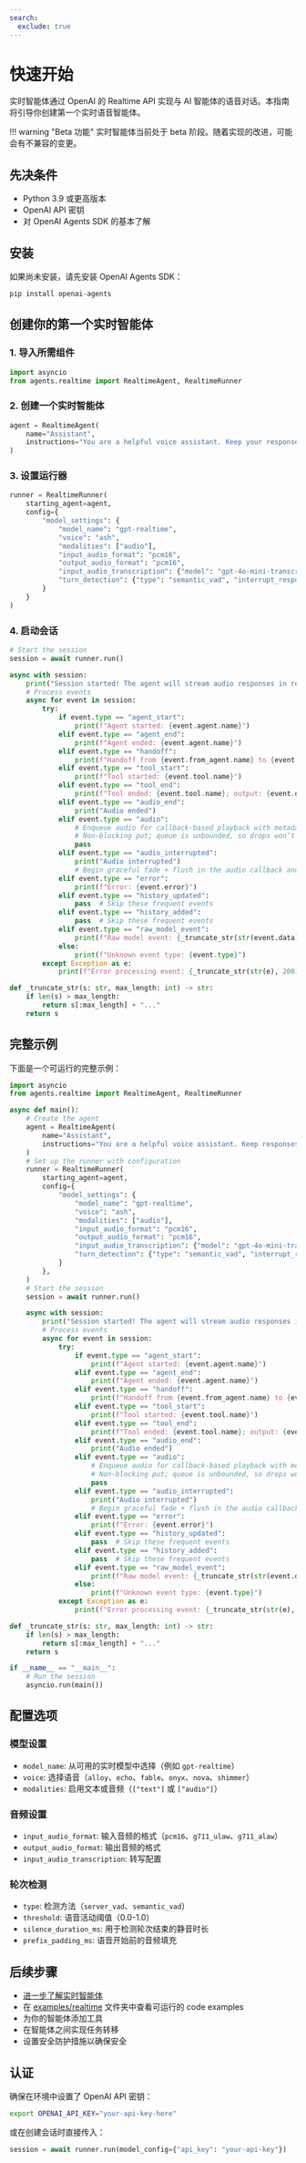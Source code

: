 ```yaml
---
search:
  exclude: true
---
```

# 快速开始

实时智能体通过 OpenAI 的 Realtime API 实现与 AI 智能体的语音对话。本指南将引导你创建第一个实时语音智能体。

!!! warning "Beta 功能"
实时智能体当前处于 beta 阶段。随着实现的改进，可能会有不兼容的变更。

## 先决条件

- Python 3.9 或更高版本
- OpenAI API 密钥
- 对 OpenAI Agents SDK 的基本了解

## 安装

如果尚未安装，请先安装 OpenAI Agents SDK：

```bash
pip install openai-agents
```

## 创建你的第一个实时智能体

### 1. 导入所需组件

```python
import asyncio
from agents.realtime import RealtimeAgent, RealtimeRunner
```

### 2. 创建一个实时智能体

```python
agent = RealtimeAgent(
    name="Assistant",
    instructions="You are a helpful voice assistant. Keep your responses conversational and friendly.",
)
```

### 3. 设置运行器

```python
runner = RealtimeRunner(
    starting_agent=agent,
    config={
        "model_settings": {
            "model_name": "gpt-realtime",
            "voice": "ash",
            "modalities": ["audio"],
            "input_audio_format": "pcm16",
            "output_audio_format": "pcm16",
            "input_audio_transcription": {"model": "gpt-4o-mini-transcribe"},
            "turn_detection": {"type": "semantic_vad", "interrupt_response": True},
        }
    }
)
```

### 4. 启动会话

```python
# Start the session
session = await runner.run()

async with session:
    print("Session started! The agent will stream audio responses in real-time.")
    # Process events
    async for event in session:
        try:
            if event.type == "agent_start":
                print(f"Agent started: {event.agent.name}")
            elif event.type == "agent_end":
                print(f"Agent ended: {event.agent.name}")
            elif event.type == "handoff":
                print(f"Handoff from {event.from_agent.name} to {event.to_agent.name}")
            elif event.type == "tool_start":
                print(f"Tool started: {event.tool.name}")
            elif event.type == "tool_end":
                print(f"Tool ended: {event.tool.name}; output: {event.output}")
            elif event.type == "audio_end":
                print("Audio ended")
            elif event.type == "audio":
                # Enqueue audio for callback-based playback with metadata
                # Non-blocking put; queue is unbounded, so drops won’t occur.
                pass
            elif event.type == "audio_interrupted":
                print("Audio interrupted")
                # Begin graceful fade + flush in the audio callback and rebuild jitter buffer.
            elif event.type == "error":
                print(f"Error: {event.error}")
            elif event.type == "history_updated":
                pass  # Skip these frequent events
            elif event.type == "history_added":
                pass  # Skip these frequent events
            elif event.type == "raw_model_event":
                print(f"Raw model event: {_truncate_str(str(event.data), 200)}")
            else:
                print(f"Unknown event type: {event.type}")
        except Exception as e:
            print(f"Error processing event: {_truncate_str(str(e), 200)}")

def _truncate_str(s: str, max_length: int) -> str:
    if len(s) > max_length:
        return s[:max_length] + "..."
    return s
```

## 完整示例

下面是一个可运行的完整示例：

```python
import asyncio
from agents.realtime import RealtimeAgent, RealtimeRunner

async def main():
    # Create the agent
    agent = RealtimeAgent(
        name="Assistant",
        instructions="You are a helpful voice assistant. Keep responses brief and conversational.",
    )
    # Set up the runner with configuration
    runner = RealtimeRunner(
        starting_agent=agent,
        config={
            "model_settings": {
                "model_name": "gpt-realtime",
                "voice": "ash",
                "modalities": ["audio"],
                "input_audio_format": "pcm16",
                "output_audio_format": "pcm16",
                "input_audio_transcription": {"model": "gpt-4o-mini-transcribe"},
                "turn_detection": {"type": "semantic_vad", "interrupt_response": True},
            }
        },
    )
    # Start the session
    session = await runner.run()

    async with session:
        print("Session started! The agent will stream audio responses in real-time.")
        # Process events
        async for event in session:
            try:
                if event.type == "agent_start":
                    print(f"Agent started: {event.agent.name}")
                elif event.type == "agent_end":
                    print(f"Agent ended: {event.agent.name}")
                elif event.type == "handoff":
                    print(f"Handoff from {event.from_agent.name} to {event.to_agent.name}")
                elif event.type == "tool_start":
                    print(f"Tool started: {event.tool.name}")
                elif event.type == "tool_end":
                    print(f"Tool ended: {event.tool.name}; output: {event.output}")
                elif event.type == "audio_end":
                    print("Audio ended")
                elif event.type == "audio":
                    # Enqueue audio for callback-based playback with metadata
                    # Non-blocking put; queue is unbounded, so drops won’t occur.
                    pass
                elif event.type == "audio_interrupted":
                    print("Audio interrupted")
                    # Begin graceful fade + flush in the audio callback and rebuild jitter buffer.
                elif event.type == "error":
                    print(f"Error: {event.error}")
                elif event.type == "history_updated":
                    pass  # Skip these frequent events
                elif event.type == "history_added":
                    pass  # Skip these frequent events
                elif event.type == "raw_model_event":
                    print(f"Raw model event: {_truncate_str(str(event.data), 200)}")
                else:
                    print(f"Unknown event type: {event.type}")
            except Exception as e:
                print(f"Error processing event: {_truncate_str(str(e), 200)}")

def _truncate_str(s: str, max_length: int) -> str:
    if len(s) > max_length:
        return s[:max_length] + "..."
    return s

if __name__ == "__main__":
    # Run the session
    asyncio.run(main())
```

## 配置选项

### 模型设置

- `model_name`: 从可用的实时模型中选择（例如 `gpt-realtime`）
- `voice`: 选择语音（`alloy`、`echo`、`fable`、`onyx`、`nova`、`shimmer`）
- `modalities`: 启用文本或音频（`["text"]` 或 `["audio"]`）

### 音频设置

- `input_audio_format`: 输入音频的格式（`pcm16`、`g711_ulaw`、`g711_alaw`）
- `output_audio_format`: 输出音频的格式
- `input_audio_transcription`: 转写配置

### 轮次检测

- `type`: 检测方法（`server_vad`、`semantic_vad`）
- `threshold`: 语音活动阈值（0.0-1.0）
- `silence_duration_ms`: 用于检测轮次结束的静音时长
- `prefix_padding_ms`: 语音开始前的音频填充

## 后续步骤

- [进一步了解实时智能体](guide.md)
- 在 [examples/realtime](https://github.com/openai/openai-agents-python/tree/main/examples/realtime) 文件夹中查看可运行的 code examples
- 为你的智能体添加工具
- 在智能体之间实现任务转移
- 设置安全防护措施以确保安全

## 认证

确保在环境中设置了 OpenAI API 密钥：

```bash
export OPENAI_API_KEY="your-api-key-here"
```

或在创建会话时直接传入：

```python
session = await runner.run(model_config={"api_key": "your-api-key"})
```